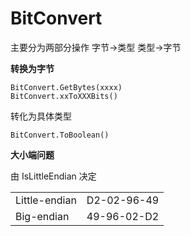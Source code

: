 
# BitConvert

主要分为两部分操作  字节->类型  类型->字节

**转换为字节**

`BitConvert.GetBytes(xxxx)`  
`BitConvert.xxToXXXBits()`

转化为具体类型

`BitConvert.ToBoolean()`


**大小端问题**

由 IsLittleEndian  决定

|               |             |
| ------------- | ----------- |
| Little-endian | D2-02-96-49 |
| Big-endian    | 49-96-02-D2 |
